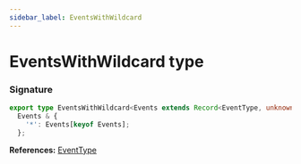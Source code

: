 ```yaml
---
sidebar_label: EventsWithWildcard
---
```


# EventsWithWildcard type

### Signature

```typescript
export type EventsWithWildcard<Events extends Record<EventType, unknown>> =
  Events & {
    '*': Events[keyof Events];
  };
```

**References:** [EventType](./puppeteer.eventtype.md)
